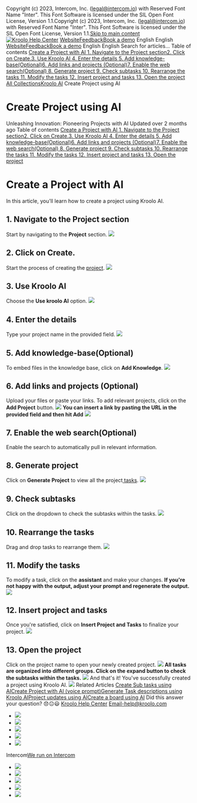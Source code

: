 Copyright (c) 2023, Intercom, Inc. (legal@intercom.io) with Reserved Font Name "Inter". This Font Software is licensed under the SIL Open Font License, Version 1.1.Copyright (c) 2023, Intercom, Inc. (legal@intercom.io) with Reserved Font Name "Inter". This Font Software is licensed under the SIL Open Font License, Version 1.1.[Skip to main content](https://help.kroolo.com/en/articles/10911787-create-project-using-ai#main-content)
[![Kroolo Help Center](https://downloads.intercomcdn.com/i/o/h4qkzypg/611116/ee699fbf23fef0f6d8d4f666d84c/37cdcedd14003d8fdcfdeda0a05c09cb)](https://help.kroolo.com/en/)
[Website](https://kroolo.com/)[Feedback](https://kroolo.featurebase.app/)[Book a demo](https://kroolo.com/book-demo)
English
English
[Website](https://kroolo.com/)[Feedback](https://kroolo.featurebase.app/)[Book a demo](https://kroolo.com/book-demo)
English
English
Search for articles...
Table of contents
[Create a Project with AI ](https://help.kroolo.com/en/articles/10911787-create-project-using-ai#h_661da0e24d)[1. Navigate to the Project section](https://help.kroolo.com/en/articles/10911787-create-project-using-ai#h_084d803231)[2. Click on Create.](https://help.kroolo.com/en/articles/10911787-create-project-using-ai#h_4c72e706a1)[3. Use Kroolo AI ](https://help.kroolo.com/en/articles/10911787-create-project-using-ai#h_8aafec1679)[4. Enter the details ](https://help.kroolo.com/en/articles/10911787-create-project-using-ai#h_de17f2c775)[5. Add knowledge-base(Optional)](https://help.kroolo.com/en/articles/10911787-create-project-using-ai#h_481a139aca)[6. Add links and projects (Optional)](https://help.kroolo.com/en/articles/10911787-create-project-using-ai#h_e017a2f2e2)[7. Enable the web search(Optional) ](https://help.kroolo.com/en/articles/10911787-create-project-using-ai#h_be3e994c98)[8. Generate project ](https://help.kroolo.com/en/articles/10911787-create-project-using-ai#h_b9ed14277f)[9. Check subtasks ](https://help.kroolo.com/en/articles/10911787-create-project-using-ai#h_ea7e4eddd7)[10. Rearrange the tasks ](https://help.kroolo.com/en/articles/10911787-create-project-using-ai#h_b931939c26)[11. Modify the tasks ](https://help.kroolo.com/en/articles/10911787-create-project-using-ai#h_6f3f26ca18)[12. Insert project and tasks ](https://help.kroolo.com/en/articles/10911787-create-project-using-ai#h_72627d601a)[13. Open the project](https://help.kroolo.com/en/articles/10911787-create-project-using-ai#h_347ac65214)
[All Collections](https://help.kroolo.com/en/)[Kroolo AI](https://help.kroolo.com/en/collections/9304754-kroolo-ai)
Create Project using AI
# Create Project using AI
Unleashing Innovation: Pioneering Projects with AI
Updated over 2 months ago
Table of contents
[Create a Project with AI ](https://help.kroolo.com/en/articles/10911787-create-project-using-ai#h_661da0e24d)[1. Navigate to the Project section](https://help.kroolo.com/en/articles/10911787-create-project-using-ai#h_084d803231)[2. Click on Create.](https://help.kroolo.com/en/articles/10911787-create-project-using-ai#h_4c72e706a1)[3. Use Kroolo AI ](https://help.kroolo.com/en/articles/10911787-create-project-using-ai#h_8aafec1679)[4. Enter the details ](https://help.kroolo.com/en/articles/10911787-create-project-using-ai#h_de17f2c775)[5. Add knowledge-base(Optional)](https://help.kroolo.com/en/articles/10911787-create-project-using-ai#h_481a139aca)[6. Add links and projects (Optional)](https://help.kroolo.com/en/articles/10911787-create-project-using-ai#h_e017a2f2e2)[7. Enable the web search(Optional) ](https://help.kroolo.com/en/articles/10911787-create-project-using-ai#h_be3e994c98)[8. Generate project ](https://help.kroolo.com/en/articles/10911787-create-project-using-ai#h_b9ed14277f)[9. Check subtasks ](https://help.kroolo.com/en/articles/10911787-create-project-using-ai#h_ea7e4eddd7)[10. Rearrange the tasks ](https://help.kroolo.com/en/articles/10911787-create-project-using-ai#h_b931939c26)[11. Modify the tasks ](https://help.kroolo.com/en/articles/10911787-create-project-using-ai#h_6f3f26ca18)[12. Insert project and tasks ](https://help.kroolo.com/en/articles/10911787-create-project-using-ai#h_72627d601a)[13. Open the project](https://help.kroolo.com/en/articles/10911787-create-project-using-ai#h_347ac65214)
# Create a Project with AI 
In this article, you'll learn how to create a project using Kroolo AI.
## **1. Navigate to the Project section**
Start by navigating to the **Project** section.
[![](https://downloads.intercomcdn.com/i/o/h4qkzypg/1439333901/59cec6eba38838f75b217c1e8640/4cef6da5-0fab-4a8b-842f-de064cc61025.gif?expires=1747842300&signature=7aa33f4c8b5586291e39d329ad8a7c2f78dabce02f422eac68da775bed02c7ff&req=dSQkH8p9nohfWPMW1HO4zfDpORFsp6%2F4cdGkRUzBZ%2BaBOoCTWVupnjuArFeo%0ARucZ035c%2B9gV4YQZNIs%3D%0A)](https://downloads.intercomcdn.com/i/o/h4qkzypg/1439333901/59cec6eba38838f75b217c1e8640/4cef6da5-0fab-4a8b-842f-de064cc61025.gif?expires=1747842300&signature=7aa33f4c8b5586291e39d329ad8a7c2f78dabce02f422eac68da775bed02c7ff&req=dSQkH8p9nohfWPMW1HO4zfDpORFsp6%2F4cdGkRUzBZ%2BaBOoCTWVupnjuArFeo%0ARucZ035c%2B9gV4YQZNIs%3D%0A)
## **2.** Click on **Create**.
Start the process of creating the [project](https://help.kroolo.com/en/articles/9795542-manage-projects-in-kroolo).
[![](https://downloads.intercomcdn.com/i/o/h4qkzypg/1439333894/79d6842bd3407c93a14a3f3f9fa8/80abe382-309b-447e-b977-2444f751611e.gif?expires=1747842300&signature=525fa7160cf028fd0a68c4fbcfb75ed9da666d571d1d03a8934fb044315e0e78&req=dSQkH8p9nolWXfMW1HO4ze5lcxt41h88SDzrxk2vYJtn8u37v%2F93a%2BzA9E2i%0AEiknSBmhYmd1PetTOUU%3D%0A)](https://downloads.intercomcdn.com/i/o/h4qkzypg/1439333894/79d6842bd3407c93a14a3f3f9fa8/80abe382-309b-447e-b977-2444f751611e.gif?expires=1747842300&signature=525fa7160cf028fd0a68c4fbcfb75ed9da666d571d1d03a8934fb044315e0e78&req=dSQkH8p9nolWXfMW1HO4ze5lcxt41h88SDzrxk2vYJtn8u37v%2F93a%2BzA9E2i%0AEiknSBmhYmd1PetTOUU%3D%0A)
## **3. Use Kroolo AI**
Choose the **Use kroolo AI** option.
[![](https://downloads.intercomcdn.com/i/o/h4qkzypg/1439333893/a78f87932c17404534af0ddfa236/9baeaccd-5d6c-411d-a908-b2d7d6729652.gif?expires=1747842300&signature=9b5b12a50afac7b7ad35a531dbcf3c2ecb5a002c0e8f1f33c26ff9824e8c1f77&req=dSQkH8p9nolWWvMW1HO4zZtCFCzs86ZQR2%2FEfvq4ErnCLGJSw0pam0rf%2Bkcy%0AEiUUjAg7Ig10mNW8aMM%3D%0A)](https://downloads.intercomcdn.com/i/o/h4qkzypg/1439333893/a78f87932c17404534af0ddfa236/9baeaccd-5d6c-411d-a908-b2d7d6729652.gif?expires=1747842300&signature=9b5b12a50afac7b7ad35a531dbcf3c2ecb5a002c0e8f1f33c26ff9824e8c1f77&req=dSQkH8p9nolWWvMW1HO4zZtCFCzs86ZQR2%2FEfvq4ErnCLGJSw0pam0rf%2Bkcy%0AEiUUjAg7Ig10mNW8aMM%3D%0A)
## **4. Enter the details**
Type your project name in the provided field.
[![](https://downloads.intercomcdn.com/i/o/h4qkzypg/1439333888/9a9f368cdae01a0ae1c385bfa516/7a8188ef-0441-4524-9082-9f199fac7243.gif?expires=1747842300&signature=25477dc60fe40e4114c3ae59b779993214f3e2340554e6498a112eb564508d99&req=dSQkH8p9nolXUfMW1HO4zS8mlTyCIsVnjjOYbcRokkb5%2FbbsWgZP%2BVtC%2FO4d%0A2krjlwRccUzpdZjgntk%3D%0A)](https://downloads.intercomcdn.com/i/o/h4qkzypg/1439333888/9a9f368cdae01a0ae1c385bfa516/7a8188ef-0441-4524-9082-9f199fac7243.gif?expires=1747842300&signature=25477dc60fe40e4114c3ae59b779993214f3e2340554e6498a112eb564508d99&req=dSQkH8p9nolXUfMW1HO4zS8mlTyCIsVnjjOYbcRokkb5%2FbbsWgZP%2BVtC%2FO4d%0A2krjlwRccUzpdZjgntk%3D%0A)
## **5. Add knowledge-base(Optional)**
To embed files in the knowledge base, click on **Add Knowledge**.
[![](https://downloads.intercomcdn.com/i/o/h4qkzypg/1439333900/7f86373020d7e115aadeb4307d15/b0875e5f-59aa-41af-9842-52f42c6b2800.gif?expires=1747842300&signature=7b324ac1a96ee539d730a64a82aeb7871f6146f0e7567a365b569299632afbeb&req=dSQkH8p9nohfWfMW1HO4zeMGATfoGUZV6vhEw%2FT%2FODAeeHDoPHRS57Ml2uqY%0AqIB8ggtWWkLhs3HVhHk%3D%0A)](https://downloads.intercomcdn.com/i/o/h4qkzypg/1439333900/7f86373020d7e115aadeb4307d15/b0875e5f-59aa-41af-9842-52f42c6b2800.gif?expires=1747842300&signature=7b324ac1a96ee539d730a64a82aeb7871f6146f0e7567a365b569299632afbeb&req=dSQkH8p9nohfWfMW1HO4zeMGATfoGUZV6vhEw%2FT%2FODAeeHDoPHRS57Ml2uqY%0AqIB8ggtWWkLhs3HVhHk%3D%0A)
## **6. Add links and projects (Optional)**
Upload your files or paste your links. To add relevant projects, click on the **Add Project** button.
[![](https://downloads.intercomcdn.com/i/o/h4qkzypg/1439333891/9593c1c7d195f7fac5748c6b5654/cfad0aa1-184f-443a-b9e9-5ece3473e310.gif?expires=1747842300&signature=dd19ff3105c7e7f346139668069a23e22b2f4341d627d9eac97a98b343d4f005&req=dSQkH8p9nolWWPMW1HO4zUlfcK2bAZSY7pciUf8pMLomwX6HzEuQKxDMAJ%2FJ%0AGdE%2BoF4iwXzc%2FsHe6pM%3D%0A)](https://downloads.intercomcdn.com/i/o/h4qkzypg/1439333891/9593c1c7d195f7fac5748c6b5654/cfad0aa1-184f-443a-b9e9-5ece3473e310.gif?expires=1747842300&signature=dd19ff3105c7e7f346139668069a23e22b2f4341d627d9eac97a98b343d4f005&req=dSQkH8p9nolWWPMW1HO4zUlfcK2bAZSY7pciUf8pMLomwX6HzEuQKxDMAJ%2FJ%0AGdE%2BoF4iwXzc%2FsHe6pM%3D%0A)
**You can insert a link by pasting the URL in the provided field and then hit Add**
[![](https://downloads.intercomcdn.com/i/o/h4qkzypg/1439333897/38767dbe941661906e13a4b06d81/20e2dfd5-8ae7-4cd4-90d3-5615840ce400.gif?expires=1747842300&signature=0e5d08349240e066cc9c57fe3430b30a2da645f71fd03ed99c59997b2ef4d79a&req=dSQkH8p9nolWXvMW1HO4zWfWivVeueCuv9DYSwfcLqLD%2FvHWE%2Bk1nxpBtOWQ%0AXxv7kwj3q%2FyDU%2BVhntE%3D%0A)](https://downloads.intercomcdn.com/i/o/h4qkzypg/1439333897/38767dbe941661906e13a4b06d81/20e2dfd5-8ae7-4cd4-90d3-5615840ce400.gif?expires=1747842300&signature=0e5d08349240e066cc9c57fe3430b30a2da645f71fd03ed99c59997b2ef4d79a&req=dSQkH8p9nolWXvMW1HO4zWfWivVeueCuv9DYSwfcLqLD%2FvHWE%2Bk1nxpBtOWQ%0AXxv7kwj3q%2FyDU%2BVhntE%3D%0A)
## **7. Enable the web search(Optional)**
Enable the search to automatically pull in relevant information.
## **8. Generate project**
Click on **Generate Project** to view all the project[ tasks](https://help.kroolo.com/en/articles/10085539-create-and-manage-tasks).
[![](https://downloads.intercomcdn.com/i/o/h4qkzypg/1439333899/0e05136c74b76ae2cd2bc11def87/25cf02f5-8fc6-4939-8e70-57f2bb6ba2f3.gif?expires=1747842300&signature=63aa0381155dede1ea877ad055ca936d75cf7f847566a88846be782c766a4449&req=dSQkH8p9nolWUPMW1HO4zTnwHjcjoahW3nRoYcgeWitlfdad6xux%2BDjOE6zd%0AqFpZUQX3wkfSpP9I%2FZY%3D%0A)](https://downloads.intercomcdn.com/i/o/h4qkzypg/1439333899/0e05136c74b76ae2cd2bc11def87/25cf02f5-8fc6-4939-8e70-57f2bb6ba2f3.gif?expires=1747842300&signature=63aa0381155dede1ea877ad055ca936d75cf7f847566a88846be782c766a4449&req=dSQkH8p9nolWUPMW1HO4zTnwHjcjoahW3nRoYcgeWitlfdad6xux%2BDjOE6zd%0AqFpZUQX3wkfSpP9I%2FZY%3D%0A)
## **9. Check subtasks**
Click on the dropdown to check the subtasks within the tasks.
[![](https://downloads.intercomcdn.com/i/o/h4qkzypg/1439333889/6073380b8e1497b2bdf112b283c8/1011a9f1-6b8a-415c-80cc-247e423536ba.gif?expires=1747842300&signature=3a967c5964952c4ab93b5d99a8fa72966a44638587f987a9c60a83b71acf575c&req=dSQkH8p9nolXUPMW1HO4zVkzaSqjGN7F5pt3RVcoeFtm3fbGIHR%2FD8p4dalX%0AAtNIriSbI91oLgkYZ1w%3D%0A)](https://downloads.intercomcdn.com/i/o/h4qkzypg/1439333889/6073380b8e1497b2bdf112b283c8/1011a9f1-6b8a-415c-80cc-247e423536ba.gif?expires=1747842300&signature=3a967c5964952c4ab93b5d99a8fa72966a44638587f987a9c60a83b71acf575c&req=dSQkH8p9nolXUPMW1HO4zVkzaSqjGN7F5pt3RVcoeFtm3fbGIHR%2FD8p4dalX%0AAtNIriSbI91oLgkYZ1w%3D%0A)
## **10. Rearrange the tasks**
Drag and drop tasks to rearrange them.
[![](https://downloads.intercomcdn.com/i/o/h4qkzypg/1439333896/9ee23a4d97d9e451c6fa61ff6faf/092b2d1a-42e6-428e-b772-8d1fc47299f3.gif?expires=1747842300&signature=8b64bcf014ee47f2d21b74886b3d5728f7357bfcd626dbc78b0acff34a9e0d8e&req=dSQkH8p9nolWX%2FMW1HO4zROPRurzr%2BrVZiUCh6O%2BduqpBTHhZkvgtB9opVFf%0AK%2B9xGcFXpbxGbD54MBk%3D%0A)](https://downloads.intercomcdn.com/i/o/h4qkzypg/1439333896/9ee23a4d97d9e451c6fa61ff6faf/092b2d1a-42e6-428e-b772-8d1fc47299f3.gif?expires=1747842300&signature=8b64bcf014ee47f2d21b74886b3d5728f7357bfcd626dbc78b0acff34a9e0d8e&req=dSQkH8p9nolWX%2FMW1HO4zROPRurzr%2BrVZiUCh6O%2BduqpBTHhZkvgtB9opVFf%0AK%2B9xGcFXpbxGbD54MBk%3D%0A)
## **11. Modify the tasks**
To modify a task, click on the **assistant** and make your changes.
**If you're not happy with the output, adjust your prompt and regenerate the output.**
[![](https://downloads.intercomcdn.com/i/o/h4qkzypg/1439333902/1250ab162164fe0238967b2bb635/c40e36dd-d453-4570-acc2-85ca5f6618ac.gif?expires=1747842300&signature=9beb6a86a156dde9c1c593c86676ddb8374b0e3b992427b3c66938be0cdffb58&req=dSQkH8p9nohfW%2FMW1HO4zXlUMwJvEsiIxuIr5e1ZeT5vGt4eTby%2BSrQ9vIu2%0AJEOQyOkSAhKuWkOzv1c%3D%0A)](https://downloads.intercomcdn.com/i/o/h4qkzypg/1439333902/1250ab162164fe0238967b2bb635/c40e36dd-d453-4570-acc2-85ca5f6618ac.gif?expires=1747842300&signature=9beb6a86a156dde9c1c593c86676ddb8374b0e3b992427b3c66938be0cdffb58&req=dSQkH8p9nohfW%2FMW1HO4zXlUMwJvEsiIxuIr5e1ZeT5vGt4eTby%2BSrQ9vIu2%0AJEOQyOkSAhKuWkOzv1c%3D%0A)
## **12. Insert project and tasks**
Once you're satisfied, click on **Insert Project and Tasks** to finalize your project.
[![](https://downloads.intercomcdn.com/i/o/h4qkzypg/1439333890/33c47eea01dd1b50f6337750d548/6b6a2738-b7f5-4010-843b-198ba56d960d.gif?expires=1747842300&signature=76d068626368ec53c9e52c97829d2e04f58ace124ff45bd6495f4980a4618cbc&req=dSQkH8p9nolWWfMW1HO4zcASVXCZVsrjm5obEEU69KBAJwijoiiSSKgxEU64%0AW9Gvf0zpvL1f0EfO6bg%3D%0A)](https://downloads.intercomcdn.com/i/o/h4qkzypg/1439333890/33c47eea01dd1b50f6337750d548/6b6a2738-b7f5-4010-843b-198ba56d960d.gif?expires=1747842300&signature=76d068626368ec53c9e52c97829d2e04f58ace124ff45bd6495f4980a4618cbc&req=dSQkH8p9nolWWfMW1HO4zcASVXCZVsrjm5obEEU69KBAJwijoiiSSKgxEU64%0AW9Gvf0zpvL1f0EfO6bg%3D%0A)
## **13. Open the project**
Click on the project name to open your newly created project.
[![](https://downloads.intercomcdn.com/i/o/h4qkzypg/1439333910/5684051c896b499ce8146dcb1e9d/dc7ea88d-30d2-47a9-a86d-bb5abd48d235.gif?expires=1747842300&signature=157d0b79f8881285a67cd4bd5e23f39db4c18056de3bdc1b958084c279ebfab4&req=dSQkH8p9noheWfMW1HO4zdjDc7PDIljJal4CA0QdDsl5im22P0jllf6%2FMkdV%0A%2F2rS8Z4bxfAmOdIhM9U%3D%0A)](https://downloads.intercomcdn.com/i/o/h4qkzypg/1439333910/5684051c896b499ce8146dcb1e9d/dc7ea88d-30d2-47a9-a86d-bb5abd48d235.gif?expires=1747842300&signature=157d0b79f8881285a67cd4bd5e23f39db4c18056de3bdc1b958084c279ebfab4&req=dSQkH8p9noheWfMW1HO4zdjDc7PDIljJal4CA0QdDsl5im22P0jllf6%2FMkdV%0A%2F2rS8Z4bxfAmOdIhM9U%3D%0A)
**All tasks are organized into different groups. Click on the expand button to check the subtasks within the tasks.**
[![](https://downloads.intercomcdn.com/i/o/h4qkzypg/1439333912/f1ae28674f9a886c5b31aba1d02e/aa8856ce-b14b-457d-a49b-42d8f798cceb.gif?expires=1747842300&signature=10746bdfc8a14ff2d62d669dbd58012b1092a6eb2e57763689af58458218d6a5&req=dSQkH8p9noheW%2FMW1HO4zQ5ODRrGpiqUBNkEVnQX3t0lkcV2iz26VhsEikm%2F%0ATrrDd6cj6q3AIFtV3Rc%3D%0A)](https://downloads.intercomcdn.com/i/o/h4qkzypg/1439333912/f1ae28674f9a886c5b31aba1d02e/aa8856ce-b14b-457d-a49b-42d8f798cceb.gif?expires=1747842300&signature=10746bdfc8a14ff2d62d669dbd58012b1092a6eb2e57763689af58458218d6a5&req=dSQkH8p9noheW%2FMW1HO4zQ5ODRrGpiqUBNkEVnQX3t0lkcV2iz26VhsEikm%2F%0ATrrDd6cj6q3AIFtV3Rc%3D%0A)
And that's it! You've successfully created a project using Kroolo AI.
[![](https://downloads.intercomcdn.com/i/o/h4qkzypg/1439353248/2cc28d50b43ef7a0fb51efd9602d/cta+2.png?expires=1747842300&signature=ce966d1b4e244d4c28d10b55cb80d99044ddcb7d1b50e2e6de8047213da28600&req=dSQkH8p7noNbUfMW1HO4zbKGBqlfgP5asv%2FITz19cEdvWKVi3rJihIGZvkDx%0AnSUqbEJ81bfojB12BGA%3D%0A)](https://kroolo.com/)
Related Articles
[Create Sub tasks using AI](https://help.kroolo.com/en/articles/9498236-create-sub-tasks-using-ai)[Create Project with AI (voice prompt)](https://help.kroolo.com/en/articles/9799551-create-project-with-ai-voice-prompt)[Generate Task descriptions using Kroolo AI](https://help.kroolo.com/en/articles/10255498-generate-task-descriptions-using-kroolo-ai)[Project updates using AI](https://help.kroolo.com/en/articles/10853525-project-updates-using-ai)[Create a board using AI](https://help.kroolo.com/en/articles/11129517-create-a-board-using-ai)
Did this answer your question?
😞😐😃
[Kroolo Help Center](https://help.kroolo.com/en/)
Email-help@kroolo.com
  * [![](https://intercom.help/kroolo/assets/svg/icon:social-facebook/FFFFFF)](https://www.facebook.com/profile.php?id=61553808299270)
  * [![](https://intercom.help/kroolo/assets/svg/icon:social-linkedin/FFFFFF)](https://www.linkedin.com/company/getkroolo)
  * [![](https://intercom.help/kroolo/assets/svg/icon:social-instagram/FFFFFF)](https://www.instagram.com/getkroolo)
  * [![](https://intercom.help/kroolo/assets/svg/icon:social-youtube/FFFFFF)](https://www.youtube.com/@getkroolo/featured)
  * [![](https://intercom.help/kroolo/assets/svg/icon:social-twitter-x/FFFFFF)](https://www.twitter.com/getkroolo)


Intercom[We run on Intercom](https://www.intercom.com/intercom-link?company=Kroolo&solution=customer-support&utm_campaign=intercom-link&utm_content=We+run+on+Intercom&utm_medium=help-center&utm_referrer=https%3A%2F%2Fhelp.kroolo.com%2Fen%2Farticles%2F10911787-create-project-using-ai&utm_source=desktop-web)
  * [![](https://intercom.help/kroolo/assets/svg/icon:social-facebook/FFFFFF)](https://www.facebook.com/profile.php?id=61553808299270)
  * [![](https://intercom.help/kroolo/assets/svg/icon:social-linkedin/FFFFFF)](https://www.linkedin.com/company/getkroolo)
  * [![](https://intercom.help/kroolo/assets/svg/icon:social-instagram/FFFFFF)](https://www.instagram.com/getkroolo)
  * [![](https://intercom.help/kroolo/assets/svg/icon:social-youtube/FFFFFF)](https://www.youtube.com/@getkroolo/featured)
  * [![](https://intercom.help/kroolo/assets/svg/icon:social-twitter-x/FFFFFF)](https://www.twitter.com/getkroolo)


